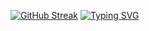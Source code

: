 [![GitHub Streak](https://streak-stats.demolab.com?user=nightzillla&theme=tokyonight_duo&hide_border=true)](https://git.io/streak-stats)
[![Typing SVG](https://readme-typing-svg.demolab.com/?lines=Hello+my+name+is+Danny;Second+line+of+text)](https://git.io/typing-svg)
